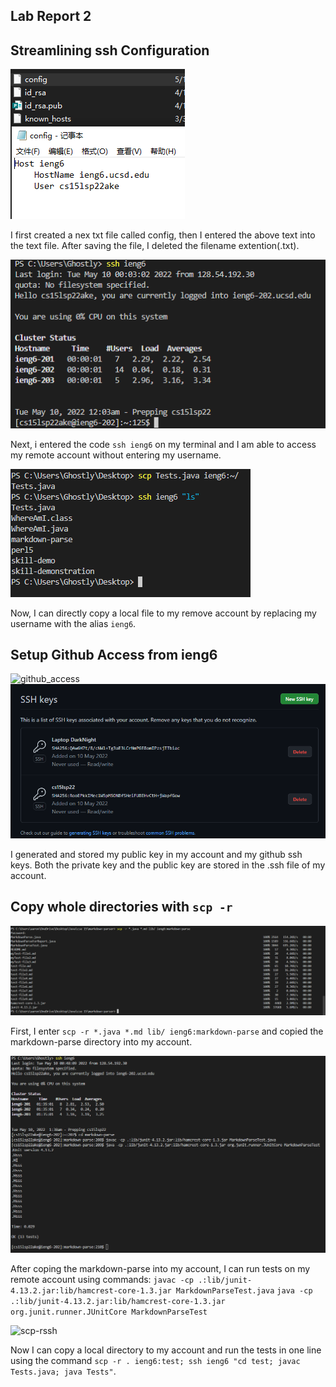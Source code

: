 ## Lab Report 2
## Streamlining ssh Configuration

![config](config.png)

I first created a nex txt file called config, then I entered the above text into the text file. After saving the file, I deleted the filename extention(.txt).

![ssh_ieng6](ssh_ieng6.png)

Next, i entered the code ```ssh ieng6``` on my terminal and I am able to access my remote account without entering my username.

![ieng6scp](ieng6scp.png)

Now, I can directly copy a local file to my remove account by replacing my username with the alias ```ieng6```.

## Setup Github Access from ieng6

![github_access](id_rsa_github.png)
![githubssh](githubssh.png)

I generated and stored my public key in my account and my github ssh keys.
Both the private key and the public key are stored in the .ssh file of my account.

## Copy whole directories with ```scp -r```

![copyall](copyall.png)

First, I enter ```scp -r *.java *.md lib/ ieng6:markdown-parse``` and copied the markdown-parse directory into my account.

![run](runmarkdownparse.png)

After coping the markdown-parse into my account, I can run tests on my remote account using commands:
```javac -cp .:lib/junit-4.13.2.jar:lib/hamcrest-core-1.3.jar MarkdownParseTest.java```
```java -cp .:lib/junit-4.13.2.jar:lib/hamcrest-core-1.3.jar org.junit.runner.JUnitCore MarkdownParseTest```

![scp-rssh](scp-rssh.png)

Now I can copy a local directory to my account and run the tests in one line using the command ```scp -r . ieng6:test; ssh ieng6 "cd test; javac Tests.java; java Tests"```.
